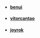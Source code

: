 - #### [benui](https://benui.ca/unreal/uproperty/#general-points)
- #### [vitorcantao](https://www.vitorcantao.com/)
- #### [joyrok](https://joyrok.com/Articles)